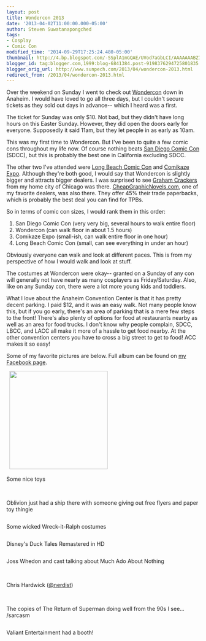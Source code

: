 ```yaml
---
layout: post
title: Wondercon 2013
date: '2013-04-02T11:00:00.000-05:00'
author: Steven Suwatanapongched
tags:
- Cosplay
- Comic Con
modified_time: '2014-09-29T17:25:24.480-05:00'
thumbnail: http://4.bp.blogspot.com/-SSplA1mGQAE/UVod7aGbLCI/AAAAAAABZ70/Hd-Dp7c1CMo/s600/2013-03-31+at+09-33-30.jpg
blogger_id: tag:blogger.com,1999:blog-6841384.post-9198376294725801835
blogger_orig_url: http://www.sunpech.com/2013/04/wondercon-2013.html
redirect_from: /2013/04/wondercon-2013.html
---
```


Over the weekend on Sunday I went to check out <a href="http://www.comic-con.org/wca">Wondercon</a> down in Anaheim. I would have loved to go all three days, but I couldn't secure tickets as they sold out days in advance-- which I heard was a first.

The ticket for Sunday was only $10. Not bad, but they didn't have long hours on this Easter Sunday. However, they did open the doors early for everyone. Supposedly it said 11am, but they let people in as early as 10am.

This was my first time to Wondercon. But I've been to quite a few comic cons throughout my life now. Of course nothing beats <a href="http://www.comic-con.org/">San Diego Comic Con</a> (SDCC), but this is probably the best one in California excluding SDCC.

The other two I've attended were <a href="http://www.longbeachcomiccon.com/">Long Beach Comic Con</a> and <a href="http://comikazeexpo.com/">Comikaze Expo</a>. Although they're both good, I would say that Wondercon is slightly bigger and attracts bigger dealers. I was surprised to see <a href="http://www.grahamcrackers.com/">Graham Crackers</a> from my home city of Chicago was there. <a href="http://www.cheapgraphicnovels.com/">CheapGraphicNovels.com</a>, one of my favorite dealers, was also there. They offer 45% their trade paperbacks, which is probably the best deal you can find for TPBs.

So in terms of comic con sizes, I would rank them in this order:

<ol>
  <li>San Diego Comic Con (very very big, several hours to walk entire floor)</li>
  <li>Wondercon (can walk floor in about 1.5 hours)</li>
  <li>Comikaze Expo (small-ish, can walk entire floor in one hour)</li>
  <li>Long Beach Comic Con (small, can see everything in under an hour)</li>
</ol>

Obviously everyone can walk and look at different paces. This is from my perspective of how I would walk and look at stuff.

The costumes at Wondercon were okay-- granted on a Sunday of any con will generally not have nearly as many cosplayers as Friday/Saturday. Also, like on any Sunday con, there were a lot more young kids and toddlers.

What I love about the Anaheim Convention Center is that it has pretty decent parking. I paid $12, and it was an easy walk. Not many people know this, but if you go early, there's an area of parking that is a mere few steps to the front! There's also plenty of options for food at restaurants nearby as well as an area for food trucks. I don't know why people complain, SDCC, LBCC, and LACC all make it more of a hassle to get food nearby. At the other convention centers you have to cross a big street to get to food! ACC makes it so easy!

Some of my favorite pictures are below. Full album can be found on <a href="https://www.facebook.com/media/set/?set=a.495974273800935.1073741825.408588035872893&type=3">my Facebook page</a>.

<img alt=""  border="0" src="http://4.bp.blogspot.com/-SSplA1mGQAE/UVod7aGbLCI/AAAAAAABZ70/Hd-Dp7c1CMo/s600/2013-03-31+at+09-33-30.jpg" />

<img alt=""  border="0" src="http://2.bp.blogspot.com/-05d4nui3y9w/UVod6nfrcTI/AAAAAAABZ7s/7F0IKZZeuU0/s600/2013-03-31+at+09-32-31.jpg" />

<img alt=""  border="0" src="http://1.bp.blogspot.com/-F0QDYvFLLoo/UVoeFRLIgmI/AAAAAAABZ80/Kd5I6GBU-u4/s600/2013-03-31+at+09-43-17.jpg" height="256"  />

Some nice toys
<img alt=""  border="0" src="http://1.bp.blogspot.com/-4AzONvIEhIY/UVoeGDkaDRI/AAAAAAABZ88/jxPg1ITutfo/s600/2013-03-31+at+09-43-41.jpg" />

<img alt=""  border="0" src="http://4.bp.blogspot.com/-9efA0R9IIVA/UVoeG4ijs8I/AAAAAAABZ9E/MvE4IpIISMw/s600/2013-03-31+at+09-43-46.jpg" />

<img alt=""  border="0" src="http://3.bp.blogspot.com/-p--McsPmo3U/UVoeKyDCBfI/AAAAAAABZ9s/bWT00ULYNAI/s600/2013-03-31+at+09-45-05.jpg" />

<img alt=""  border="0" src="http://3.bp.blogspot.com/-568QxPmO_VA/UVoeRXD6CbI/AAAAAAABZ-c/pAGhEPjezjc/s600/2013-03-31+at+09-46-38.jpg" />

Oblivion just had a ship there with someone giving out free flyers and paper toy thingie
<img alt=""  border="0" src="http://1.bp.blogspot.com/-DzgHQosSk-A/UVoeSq8xmGI/AAAAAAABZ-k/ITftq4ge2og/s600/2013-03-31+at+09-47-44.jpg" />

<img alt=""  border="0" src="http://1.bp.blogspot.com/-15q6YsDAm54/UVoeXO1R6AI/AAAAAAABZ_E/jd7hGVRFo7w/s600/2013-03-31+at+09-49-04.jpg" />

Some wicked Wreck-it-Ralph costumes
<img alt=""  border="0" src="http://4.bp.blogspot.com/-u0I_bRuPkuc/UVoeiGG2RNI/AAAAAAABaAM/lx1wahkgDGM/s600/2013-03-31+at+09-59-56.jpg"  />

<img alt=""  border="0" src="http://2.bp.blogspot.com/-i6-KxVE_Z3o/UVoe_w1SH3I/AAAAAAABaEE/bD9fp8Vl5yo/s600/2013-03-31+at+11-22-15.jpg" />

Disney's Duck Tales Remastered in HD
<img alt=""  border="0" src="http://4.bp.blogspot.com/-dngUBKILyEo/UVoeiys92yI/AAAAAAABaAU/AJnEPnR_cS0/s600/2013-03-31+at+10-00-10.jpg" />

<img alt=""  border="0" src="http://4.bp.blogspot.com/-bP9K3IpRYIA/UVoen50UdcI/AAAAAAABaA0/esbfx6b3lcM/s600/2013-03-31+at+10-15-03.jpg" />

Joss Whedon and cast talking about Much Ado About Nothing
<img alt=""  border="0" src="http://3.bp.blogspot.com/-BPNBmm9Jtv8/UVoerg4JSTI/AAAAAAABaBU/JEunLpQS70E/s600/2013-03-31+at+10-35-35.jpg" />

<img alt=""  border="0" src="http://3.bp.blogspot.com/-l8lPtOM_fpk/UVoewbgyiJI/AAAAAAABaB8/GXa0Ofnoohg/s600/2013-03-31+at+10-50-16.jpg" />

<img alt=""  border="0" src="http://2.bp.blogspot.com/-IKqcEqMI2C0/UVoeyczu7dI/AAAAAAABaCM/st3o7ejsSY0/s600/2013-03-31+at+10-51-33.jpg" />

<img alt=""  border="0" src="http://2.bp.blogspot.com/-oiEJHD4qyU8/UVoe2EAKtAI/AAAAAAABaCs/uidCFZKcatw/s600/2013-03-31+at+10-57-34.jpg" />

Chris Hardwick (<a href="https://twitter.com/nerdist">@nerdist</a>)
<img alt=""  border="0" src="http://1.bp.blogspot.com/-oqVNJgji4b0/UVoe4grC3aI/AAAAAAABaDE/A0JfyfKeVpQ/s600/2013-03-31+at+11-06-42.jpg" />

<img alt=""  border="0" src="http://2.bp.blogspot.com/-aAyxKYMCIlI/UVofC533dmI/AAAAAAABaEc/XCBDxDpK324/s600/2013-03-31+at+11-30-17.jpg" />

<img alt=""  border="0" src="http://4.bp.blogspot.com/-ZV8yUutRF9g/UVofGGN5TEI/AAAAAAABaE0/620mWU1ccNk/s600/2013-03-31+at+12-10-57.jpg" />

The copies of The Return of Superman doing well from the 90s I see... /sarcasm
<img alt=""  border="0" src="http://1.bp.blogspot.com/-BLGgoGlNiFo/UVofJXqiJII/AAAAAAABaFM/kxAp7-Pv4zg/s600/2013-03-31+at+12-29-36.jpg" />

<img alt=""  border="0" src="http://3.bp.blogspot.com/-DLmVuX93Pjc/UVofMep_DMI/AAAAAAABaFc/emOITIhKliE/s600/2013-03-31+at+12-34-18.jpg" />

Valiant Entertainment had a booth!
<img alt=""  border="0" src="http://1.bp.blogspot.com/-QW1_UqYNjyY/UVofNhxRebI/AAAAAAABaFk/0Bf14XIInkI/s600/2013-03-31+at+12-59-32.jpg" />

<img alt=""  border="0" src="http://4.bp.blogspot.com/-T1ia3YAllpw/UVofOwcc0MI/AAAAAAABaFs/1QIH82auJX0/s600/2013-03-31+at+13-09-40.jpg" />
